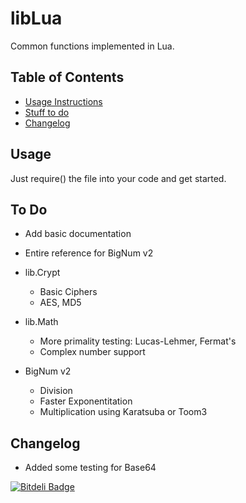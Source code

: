 # libLua

Common functions implemented in Lua.

## Table of Contents

* [Usage Instructions](#usage)
* [Stuff to do](#todo)
* [Changelog](#changelog)

## <a name="usage"></a>Usage

Just require() the file into your code and get started.

## <a name="todo"></a>To Do

* Add basic documentation
* Entire reference for BigNum v2

* lib.Crypt
  * Basic Ciphers
  * AES, MD5

* lib.Math
  * More primality testing: Lucas-Lehmer, Fermat's
  * Complex number support

* BigNum v2
  * Division
  * Faster Exponentitation
  * Multiplication using Karatsuba or Toom3

## <a name="changelog"></a>Changelog

* Added some testing for Base64


[![Bitdeli Badge](https://d2weczhvl823v0.cloudfront.net/dufferzafar/liblua/trend.png)](https://bitdeli.com/free "Bitdeli Badge")

